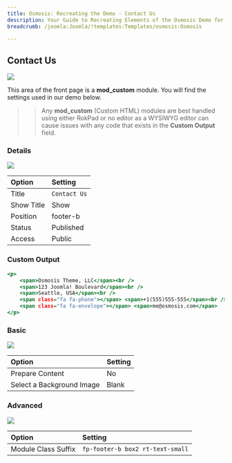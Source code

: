 ```yaml
---
title: Osmosis: Recreating the Demo - Contact Us
description: Your Guide to Recreating Elements of the Osmosis Demo for Joomla
breadcrumb: /joomla:Joomla/!templates:Templates/osmosis:Osmosis

---
```


Contact Us
-----

![][demo]

This area of the front page is a **mod_custom** module. You will find the settings used in our demo below.

>> Any **mod_custom** (Custom HTML) modules are best handled using either RokPad or no editor as a WYSIWYG editor can cause issues with any code that exists in the **Custom Output** field.

### Details

![][demo2]

| Option      | Setting      |
| :---------- | :----------  |
| Title       | `Contact Us` |
| Show Title  | Show         |
| Position    | footer-b     |
| Status      | Published    |
| Access      | Public       |

### Custom Output

~~~ .html
<p>
	<span>Osmosis Theme, LLC</span><br />
	<span>123 Joomla! Boulevard</span><br />
	<span>Seattle, USA</span><br />
	<span class="fa fa-phone"></span> <span>+1(555)555-555</span><br />
	<span class="fa fa-envelope"></span> <span>me@osmosis.com</span>
</p>
~~~

### Basic

![][demo3]

| Option                    | Setting     |
| :----------               | :---------- |
| Prepare Content           | No          |
| Select a Background Image | Blank       |

### Advanced

![][demo4]

| Option              | Setting                          |
| :----------         | :----------                      |
| Module Class Suffix | `fp-footer-b box2 rt-text-small` |

[demo]: assets/demo_8.jpeg
[demo2]: assets/demo_8a.jpeg
[demo3]: assets/demo_8b.jpeg
[demo4]: assets/demo_8c.jpeg
